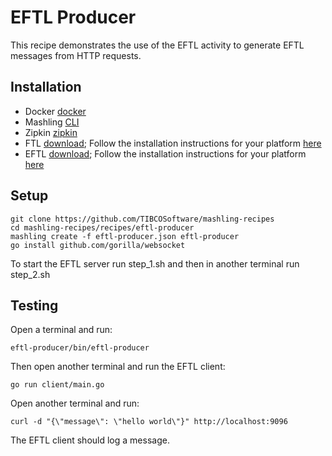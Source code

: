 # EFTL Producer
This recipe demonstrates the use of the EFTL activity to generate EFTL messages from HTTP requests.

## Installation
* Docker [docker](https://www.docker.com)
* Mashling [CLI](https://github.com/TIBCOSoftware/mashling)
* Zipkin [zipkin](http://zipkin.io/pages/quickstart)
* FTL [download](https://www.tibco.com/products/tibco-ftl);
Follow the installation instructions for your platform [here](https://docs.tibco.com/pub/ftl/5.3.2/doc/pdf/TIB_ftl_5.3_Installation.pdf)
* EFTL [download](https://www.tibco.com/products/tibco-eftl);
Follow the installation instructions for your platform [here](https://docs.tibco.com/pub/eftl/3.2.0/doc/html/GUID-9F5E7521-39B1-4DFD-B2E6-35164F9406CD.html)

## Setup
```
git clone https://github.com/TIBCOSoftware/mashling-recipes
cd mashling-recipes/recipes/eftl-producer
mashling create -f eftl-producer.json eftl-producer
go install github.com/gorilla/websocket
```

To start the EFTL server run step_1.sh and then in another terminal run step_2.sh

## Testing
Open a terminal and run:
```
eftl-producer/bin/eftl-producer
```

Then open another terminal and run the EFTL client:
```
go run client/main.go
```

Open another terminal and run:
```
curl -d "{\"message\": \"hello world\"}" http://localhost:9096
```

The EFTL client should log a message.
